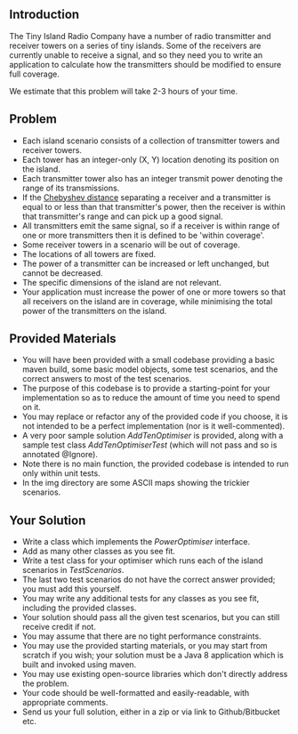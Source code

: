 ## Introduction

The Tiny Island Radio Company have a number of radio transmitter and receiver towers on a series of tiny islands. Some of the receivers are currently unable to receive a signal, and so they need you to write an application to calculate how the transmitters should be modified to ensure full coverage.

We estimate that this problem will take 2-3 hours of your time.

## Problem

* Each island scenario consists of a collection of transmitter towers and receiver towers.
* Each tower has an integer-only (X, Y) location denoting its position on the island.
* Each transmitter tower also has an integer transmit power denoting the range of its transmissions.
* If the [Chebyshev distance](https://en.wikipedia.org/wiki/Chebyshev_distance) separating a receiver and a transmitter is equal to or less than that transmitter's power, then the receiver is within that transmitter's range and can pick up a good signal.
* All transmitters emit the same signal, so if a receiver is within range of one or more transmitters then it is defined to be 'within coverage'.
* Some receiver towers in a scenario will be out of coverage.
* The locations of all towers are fixed.
* The power of a transmitter can be increased or left unchanged, but cannot be decreased.
* The specific dimensions of the island are not relevant.
* Your application must increase the power of one or more towers so that all receivers on the island are in coverage, while minimising the total power of the transmitters on the island.  

## Provided Materials

* You will have been provided with a small codebase providing a basic maven build, some basic model objects, some test scenarios, and the correct answers to most of the test scenarios.
* The purpose of this codebase is to provide a starting-point for your implementation so as to reduce the amount of time you need to spend on it.
* You may replace or refactor any of the provided code if you choose, it is not intended to be a perfect implementation (nor is it well-commented).
* A very poor sample solution *AddTenOptimiser* is provided, along with a sample test class *AddTenOptimiserTest* (which will not pass and so is annotated @Ignore).
* Note there is no main function, the provided codebase is intended to run only within unit tests.
* In the img directory are some ASCII maps showing the trickier scenarios.

## Your Solution

* Write a class which implements the *PowerOptimiser* interface.
* Add as many other classes as you see fit. 
* Write a test class for your optimiser which runs each of the island scenarios in *TestScenarios*.
* The last two test scenarios do not have the correct answer provided; you must add this yourself.
* You may write any additional tests for any classes as you see fit, including the provided classes.
* Your solution should pass all the given test scenarios, but you can still receive credit if not.
* You may assume that there are no tight performance constraints.
* You may use the provided starting materials, or you may start from scratch if you wish; your solution must be a Java 8 application which is built and invoked using maven.
* You may use existing open-source libraries which don't directly address the problem.
* Your code should be well-formatted and easily-readable, with appropriate comments.
* Send us your full solution, either in a zip or via link to Github/Bitbucket etc.
